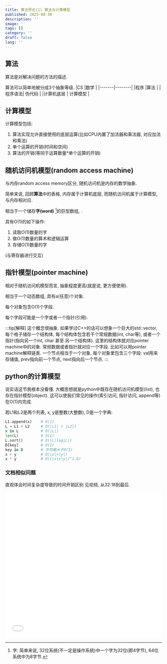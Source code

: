 ```yaml
---
title: 算法导论(1) 算法与计算模型
published: 2025-08-30
description: ''
image: ''
tags: []
category: ''
draft: false 
lang: ''
---
```


## 算法
算法是对解决问题的方法的描述.

算法可以简单地被分成3个抽象等级.
|CS     |数学    |
|-------|--------|
|程序    |算法    |
|程序语法| 伪代码 |
|计算机底层  | 计算模型 |

## 计算模型
计算模型包括:
1. 算法实现允许直接使用的底层运算(比如CPU内置了加法器和乘法器, 对应加法和乘法)
2. 单个运算的开销(时间和空间)
3. 算法的开销(等同于运算数量*单个运算的开销)

## 随机访问机模型(random access machine)
与内存random access memory区分, 随机访问机是内存的数学抽象.

简单来说, 回顾**算法**中的表格, 内存属于计算机底层, 而随机访问机属于计算模型, 与内存相对应.

相当于一个储存**字(word)** [^1]的巨型数组, .

具有O(1)的如下操作:
1. 读取O(1)数量的字
2. 做O(1)数量的算术和逻辑运算
3. 存储O(1)数量的字

(与寄存器进行交互)


[^1]: 字: 简单来说, 32位系统(不一定是操作系统)中一个字为32位(即4字节), 64位系统中为8字节.

## 指针模型(pointer machine)
相对于随机访问机模型而言, 抽象程度更高(就是说, 更方便使用).

相当于一个动态数组, 具有a(任意)个对象.

每个对象包含O(1)个字段.

每个字段可能是一个字或者一个指针(引用).

:::tip[解释]
这个概念很抽象.
如果学过C++的话可以想象一个巨大的std::vector, 每个格子储存一个结构体, 每个结构体包含若干个常规数据(int, char等), 或者一个指针(指向另一个int, char 甚至 另一个结构体). 这里的结构体就对应pointer machine中的对象. 常规数据或者指针就对应一个字段.
比如可以用pointer machine解释链表. 一个节点相当于一个对象. 每个对象里包含三个字段: val用来存储值, prev指向前一个节点, next指向后一个节点.
:::


## python的计算模型
说实话这节我根本没看懂. 大概思想就是python中既存在随机访问机模型(list), 也存在指针模型(object). 这可以使我们常见的操作(索引访问, 指针访问, append等)在O(1)内完成.

若L1和L2是两个列表, x, y是整数(大整数), D是一个字典: 
```python
L1.append(x)    # O(1)
L = L1 + L2     # O(|L1| + |L2|)
x in L          # O(|L|)
len(L)          # O(1)
L.sort()        # O(|L|log|L|)
D[key]          # O(1)
key in D        # 平均略大于O(1)
x + y           # O(|x|+|y|)
x * y           # O((|x|+|y|)^1.6)
```

### 文档相似问题
直观体会时间复杂度导致的时间开销区别
见视频, 从32:18到最后.

<iframe width="100%" height="468" src="//player.bilibili.com/player.html?bvid=BV1b7411e7ZP&p=2&t=1937.5&autoplay=0" scrolling="no"  frameborder="no" framespacing="0" allowfullscreen="true"> </iframe>